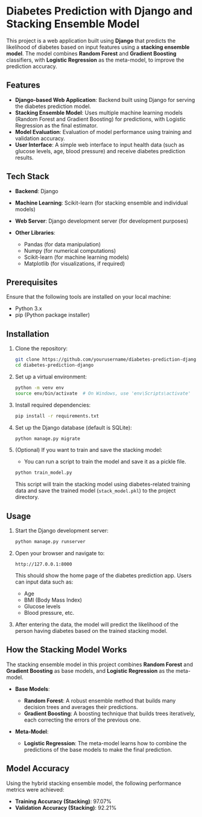# Diabetes Prediction with Django and Stacking Ensemble Model

This project is a web application built using **Django** that predicts the likelihood of diabetes based on input features using a **stacking ensemble model**. The model combines **Random Forest** and **Gradient Boosting** classifiers, with **Logistic Regression** as the meta-model, to improve the prediction accuracy.

## Features

- **Django-based Web Application**: Backend built using Django for serving the diabetes prediction model.
- **Stacking Ensemble Model**: Uses multiple machine learning models (Random Forest and Gradient Boosting) for predictions, with Logistic Regression as the final estimator.
- **Model Evaluation**: Evaluation of model performance using training and validation accuracy.
- **User Interface**: A simple web interface to input health data (such as glucose levels, age, blood pressure) and receive diabetes prediction results.
  
## Tech Stack

- **Backend**: Django
- **Machine Learning**: Scikit-learn (for stacking ensemble and individual models)
- **Web Server**: Django development server (for development purposes)

- **Other Libraries**:
  - Pandas (for data manipulation)
  - Numpy (for numerical computations)
  - Scikit-learn (for machine learning models)
  - Matplotlib (for visualizations, if required)

## Prerequisites

Ensure that the following tools are installed on your local machine:

- Python 3.x
- pip (Python package installer)

## Installation

1. Clone the repository:

    ```bash
    git clone https://github.com/yourusername/diabetes-prediction-django.git
    cd diabetes-prediction-django
    ```

2. Set up a virtual environment:

    ```bash
    python -m venv env
    source env/bin/activate  # On Windows, use 'env\Scripts\activate'
    ```

3. Install required dependencies:

    ```bash
    pip install -r requirements.txt
    ```

4. Set up the Django database (default is SQLite):

    ```bash
    python manage.py migrate
    ```

5. (Optional) If you want to train and save the stacking model:

    - You can run a script to train the model and save it as a pickle file.

    ```bash
    python train_model.py
    ```

    This script will train the stacking model using diabetes-related training data and save the trained model (`stack_model.pkl`) to the project directory.

## Usage

1. Start the Django development server:

    ```bash
    python manage.py runserver
    ```

2. Open your browser and navigate to:

    ```
    http://127.0.0.1:8000
    ```

    This should show the home page of the diabetes prediction app. Users can input data such as:
    - Age
    - BMI (Body Mass Index)
    - Glucose levels
    - Blood pressure, etc.

3. After entering the data, the model will predict the likelihood of the person having diabetes based on the trained stacking model.

## How the Stacking Model Works

The stacking ensemble model in this project combines **Random Forest** and **Gradient Boosting** as base models, and **Logistic Regression** as the meta-model.

- **Base Models**:
  - **Random Forest**: A robust ensemble method that builds many decision trees and averages their predictions.
  - **Gradient Boosting**: A boosting technique that builds trees iteratively, each correcting the errors of the previous one.

- **Meta-Model**:
  - **Logistic Regression**: The meta-model learns how to combine the predictions of the base models to make the final prediction.

## Model Accuracy

Using the hybrid stacking ensemble model, the following performance metrics were achieved:

- **Training Accuracy (Stacking)**: 97.07%
- **Validation Accuracy (Stacking)**: 92.21%
